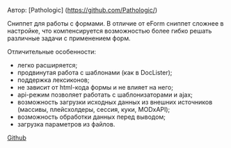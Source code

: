 Автор: [Pathologic] (https://github.com/Pathologic/)

Сниппет для работы с формами. В отличие от eForm сниппет сложнее в настройке, что компенсируется возможностью более гибко решать различные задачи с применением форм.

Отличительные особенности:

* легко расширяется;
* продвинутая работа с шаблонами (как в DocLister);
* поддержка лексиконов;
* не зависит от html-кода формы и не влияет на него;
* api-режим позволяет работать с шаблонизаторами и ajax;
* возможность загрузки исходных данных из внешних источников (массивы, плейсхолдеры, сессия, куки, MODxAPI);
* возможность обработки данных перед выводом;
* загрузка параметров из файлов.

[Github](https://github.com/Pathologic/FormLister)